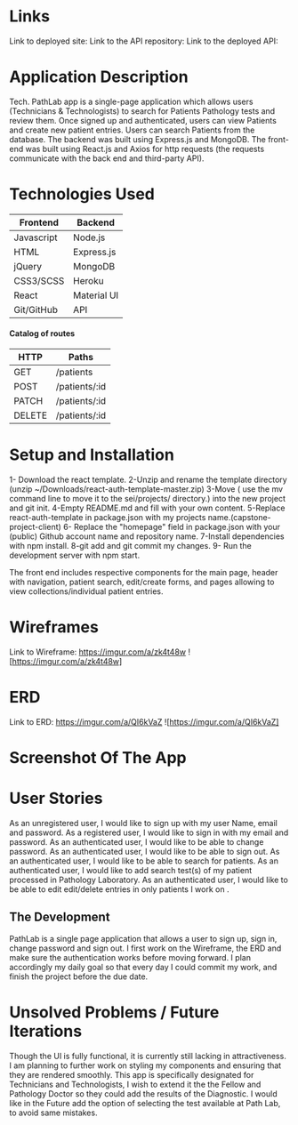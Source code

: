 
# Links
Link to deployed site:
Link to the API repository:
Link to the deployed API:

# Application Description
Tech. PathLab app is a single-page application which allows users  (Technicians & Technologists) to search for Patients Pathology tests and  review them. Once signed up and authenticated, users can view Patients and create new patient entries. Users can search Patients from the database. The backend was built using Express.js and MongoDB. The front-end was built using React.js and Axios for http requests (the requests communicate with the back end and third-party API).

# Technologies Used

Frontend     | Backend    |
| ------------- |------------|
| Javascript    | Node.js    |
| HTML          | Express.js |
| jQuery        | MongoDB    |
| CSS3/SCSS     | Heroku     |
| React         | Material UI|
|  Git/GitHub   |      API   |


#### Catalog of routes
| HTTP   | Paths          |
| ------ |----------------|
| GET    | /patients      |
| POST   | /patients/:id  |
| PATCH  | /patients/:id  |
| DELETE | /patients/:id  |


# Setup and Installation
1- Download the react template.
2-Unzip and rename the template directory (unzip ~/Downloads/react-auth-template-master.zip)
3-Move ( use the mv command line to move it to the sei/projects/ directory.) into the new project and git init.
4-Empty README.md and fill with your own content.
5-Replace react-auth-template in package.json with my projects name.(capstone-project-client)
6- Replace the "homepage" field in package.json with your (public) Github account name and repository name.
7-Install dependencies with npm install.
8-git add and git commit my changes.
9- Run the development server with npm start.

 The front end includes respective components for the main page, header with navigation, patient search, edit/create forms, and pages allowing to view collections/individual patient entries.


# Wireframes
Link to Wireframe: https://imgur.com/a/zk4t48w
 ![https://imgur.com/a/zk4t48w]

# ERD

Link to ERD: https://imgur.com/a/QI6kVaZ
 ![https://imgur.com/a/QI6kVaZ]

 #  Screenshot Of The App


# User Stories
As an unregistered user, I would like to sign up with my user Name, email and password.
As a registered user, I would like to sign in with my email and password.
As an authenticated user, I would like to be able to change password.
As an authenticated user, I would like to be able to sign out.
As an authenticated user, I would like to be able to search for patients.
As an authenticated user, I would like to add search test(s) of my patient processed in Pathology Laboratory.
As an authenticated user, I would like to be able to edit edit/delete entries in only patients I work on .


## The Development
PathLab is a single page application that allows a user to sign up, sign in, change password and sign out.
I first work on the Wireframe, the ERD and make sure the authentication works  before moving forward.
I plan accordingly  my daily goal so that every day I could  commit my work, and finish the project before the due date.

# Unsolved Problems / Future Iterations
Though the UI is fully functional, it is currently still lacking in attractiveness.
I am planning to further work on styling my components  and ensuring that they are rendered smoothly.
This app is specifically designated for Technicians and Technologists, I wish to extend it the the Fellow and Pathology Doctor so they could add the results of the Diagnostic.
I would like in the Future add the option of selecting the test available at Path Lab, to avoid same mistakes.
